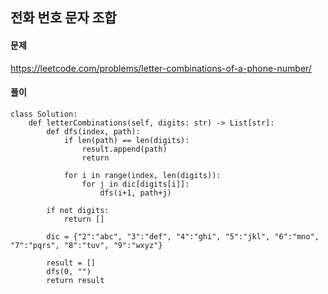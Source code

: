 ## 전화 번호 문자 조합

#### 문제
https://leetcode.com/problems/letter-combinations-of-a-phone-number/

#### 풀이
``` python3
class Solution:
    def letterCombinations(self, digits: str) -> List[str]:
        def dfs(index, path):
            if len(path) == len(digits):
                result.append(path)
                return
            
            for i in range(index, len(digits)):
                for j in dic[digits[i]]:
                    dfs(i+1, path+j)
                    
        if not digits:
            return []
            
        dic = {"2":"abc", "3":"def", "4":"ghi", "5":"jkl", "6":"mno", "7":"pqrs", "8":"tuv", "9":"wxyz"}
        
        result = []
        dfs(0, "")
        return result
```
